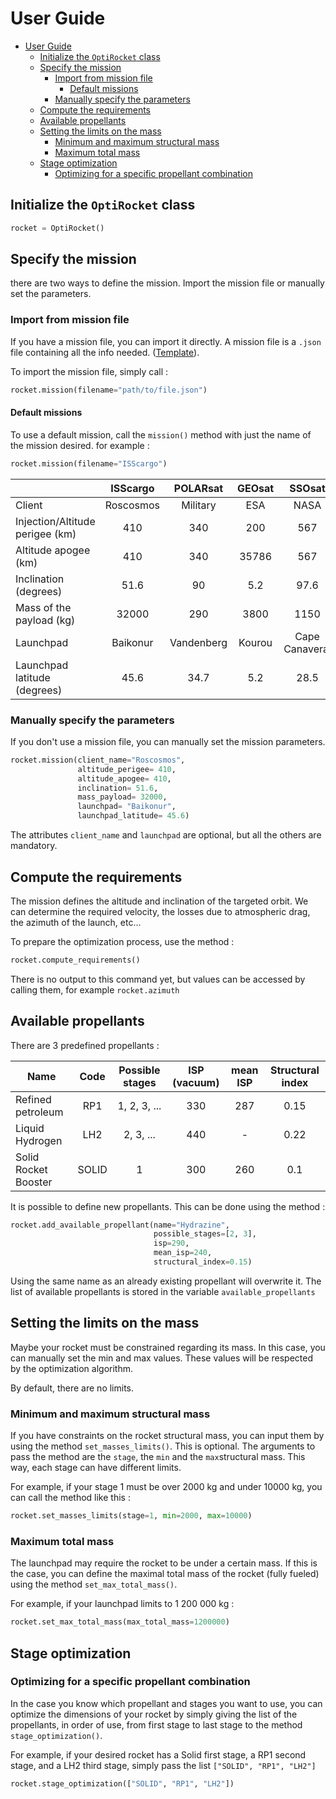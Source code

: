 # User Guide

- [User Guide](#user-guide)
  - [Initialize the `OptiRocket` class](#initialize-the-optirocket-class)
  - [Specify the mission](#specify-the-mission)
    - [Import from mission file](#import-from-mission-file)
      - [Default missions](#default-missions)
    - [Manually specify the parameters](#manually-specify-the-parameters)
  - [Compute the requirements](#compute-the-requirements)
  - [Available propellants](#available-propellants)
  - [Setting the limits on the mass](#setting-the-limits-on-the-mass)
    - [Minimum and maximum structural mass](#minimum-and-maximum-structural-mass)
    - [Maximum total mass](#maximum-total-mass)
  - [Stage optimization](#stage-optimization)
    - [Optimizing for a specific propellant combination](#optimizing-for-a-specific-propellant-combination)

## Initialize the `OptiRocket` class

```python
rocket = OptiRocket()
```

## Specify the mission

there are two ways to define the mission. Import the mission file or manually set the parameters.

### Import from mission file

If you have a mission file, you can import it directly. A mission file is a `.json` file containing all the info needed. ([Template](optirocket/missions/GEOsat.json)).

To import the mission file, simply call :

```py
rocket.mission(filename="path/to/file.json")
```

#### Default missions

To use a default mission, call the `mission()` method with just the name of the mission desired. for example :

```py
rocket.mission(filename="ISScargo")
```

|                                 | ISScargo  |  POLARsat  | GEOsat |     SSOsat     | LEOsat |
| ------------------------------- | :-------: | :--------: | :----: | :------------: | :----: |
| Client                          | Roscosmos |  Military  |  ESA   |      NASA      |  ESA   |
| Injection/Altitude perigee (km) |    410    |    340     |  200   |      567       |  300   |
| Altitude apogee (km)            |    410    |    340     | 35786  |      567       |  300   |
| Inclination (degrees)           |   51.6    |     90     |  5.2   |      97.6      |   49   |
| Mass of the payload (kg)        |   32000   |    290     |  3800  |      1150      |  300   |
| Launchpad                       | Baikonur  | Vandenberg | Kourou | Cape Canaveral | Kourou |
| Launchpad latitude (degrees)    |   45.6    |    34.7    |  5.2   |      28.5      |  5.2   |

### Manually specify the parameters

If you don't use a mission file, you can manually set the mission parameters.

```py
rocket.mission(client_name="Roscosmos",
               altitude_perigee= 410,
               altitude_apogee= 410,
               inclination= 51.6,
               mass_payload= 32000,
               launchpad= "Baikonur",
               launchpad_latitude= 45.6)
```

The attributes `client_name` and `launchpad` are optional, but all the others are mandatory.

## Compute the requirements

The mission defines the altitude and inclination of the targeted orbit. We can determine the required velocity, the losses due to atmospheric drag, the azimuth of the launch, etc...

To prepare the optimization process, use the method :

```py
rocket.compute_requirements()
```

There is no output to this command yet, but values can be accessed by calling them, for example `rocket.azimuth`

## Available propellants

There are 3 predefined propellants :

| Name                 | Code  | Possible stages | ISP (vacuum) | mean ISP | Structural index |
| -------------------- | :---: | :-------------: | :----------: | :------: | :--------------: |
| Refined petroleum    |  RP1  |  1, 2, 3, ...   |     330      |   287    |       0.15       |
| Liquid Hydrogen      |  LH2  |    2, 3, ...    |     440      |    -     |       0.22       |
| Solid Rocket Booster | SOLID |        1        |     300      |   260    |       0.1        |

It is possible to define new propellants. This can be done using the method :

```py
rocket.add_available_propellant(name="Hydrazine",
                                possible_stages=[2, 3],
                                isp=290,
                                mean_isp=240,
                                structural_index=0.15)
```

Using the same name as an already existing propellant will overwrite it. The list of available propellants is stored in the variable `available_propellants`

## Setting the limits on the mass

Maybe your rocket must be constrained regarding its mass. In this case, you can manually set the min and max values. These values will be respected by the optimization algorithm.

By default, there are no limits.

### Minimum and maximum structural mass

If you have constraints on the rocket structural mass, you can input them by using the method `set_masses_limits()`. This is optional. The arguments to pass the method are the `stage`, the `min` and the `max`structural mass. This way, each stage can have different limits.

For example, if your stage 1 must be over 2000 kg and under 10000 kg, you can call the method like this :

```py
rocket.set_masses_limits(stage=1, min=2000, max=10000)
```

### Maximum total mass

The launchpad may require the rocket to be under a certain mass. If this is the case, you can define the maximal total mass of the rocket (fully fueled) using the method `set_max_total_mass()`.

For example, if your launchpad limits to 1 200 000 kg :

```py
rocket.set_max_total_mass(max_total_mass=1200000)
```

## Stage optimization

### Optimizing for a specific propellant combination

In the case you know which propellant and stages you want to use, you can optimize the dimensions of your rocket by simply giving the list of the propellants, in order of use, from first stage to last stage to the method `stage_optimization()`.

For example, if your desired rocket has a Solid first stage, a RP1 second stage, and a LH2 third stage, simply pass the list `["SOLID", "RP1", "LH2"]`

```py
rocket.stage_optimization(["SOLID", "RP1", "LH2"])
```
